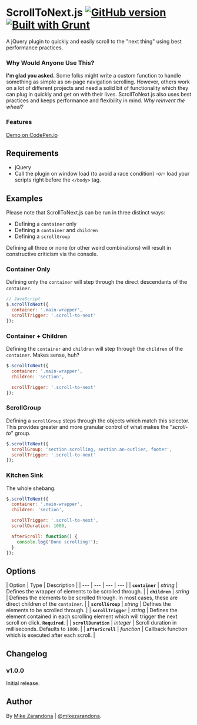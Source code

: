 # ScrollToNext.js [![GitHub version](https://badge.fury.io/gh/mike-zarandona%2Fscrolltonext.js.png)](https://badge.fury.io/gh/mike-zarandona%2Fscrolltonext.js) [![Built with Grunt](https://cdn.gruntjs.com/builtwith.png)](http://gruntjs.com/)
A jQuery plugin to quickly and easily scroll to the "next thing" using best performance practices.

### Why Would Anyone Use This?
**I'm glad you asked.** Some folks might write a custom function to handle something as simple as on-page navigation scrolling. However, others work on a lot of different projects and need a solid bit of functionality which they can plug in quickly and get on with their lives. ScrollToNext.js also uses best practices and keeps performance and flexibility in mind. _Why reinvent the wheel?_  

### Features
[Demo on CodePen.io]()

## Requirements
- jQuery
- Call the plugin on window load (to avoid a race condition) *-or-* load your scripts right before the `</body>` tag.

## Examples
Please note that ScrollToNext.js can be run in three distinct ways:
- Defining a `container` only
- Defining a `container` and `children`
- Defining a `scrollGroup`

Defining all three or none (or other weird combinations) will result in constructive criticism via the console.

### Container Only
Defining only the `container` will step through the direct descendants of the `container`.

```javascript
// JavaScript
$.scrollToNext({
  container: '.main-wrapper',
  scrollTrigger: '.scroll-to-next'
});
```

### Container + Children
Defining the `container` and `children` will step through the `children` of the `container`. Makes sense, huh?

```javascript
$.scrollToNext({
  container: '.main-wrapper',
  children: 'section',

  scrollTrigger: '.scroll-to-next'
});
```

### ScrollGroup
Defining a `scrollGroup` steps through the objects which match this selector. This provides greater and more granular control of what makes the "*scroll-to*" group.

```javascript
$.scrollToNext({
  scrollGroup: 'section.scrolling, section.an-outlier, footer',
  scrollTrigger: '.scroll-to-next'
});
```

### Kitchen Sink
The whole shebang.

```javascript
$.scrollToNext({
  container: '.main-wrapper',
  children: 'section',

  scrollTrigger: '.scroll-to-next',
  scrollDuration: 1000,

  afterScroll: function() {
    console.log('Done scrolling!');
  }
});
```

## Options
| Option | Type |  Description |
| --- | --- | --- | --- |
| **`container`** | *string* | Defines the wrapper of elements to be scrolled through. |
| **`children`** | *string* | Defines the elements to be scrolled through. In most cases, these are direct children of the `container`. |
| **`scrollGroup`** | *string* | Defines the elements to be scrolled through. |
| **`scrollTrigger`** | *string* | Defines the element contained in each scrolling element which will trigger the next scroll on click. **`Required`**. |
| **`scrollDuration`** | *integer* | Scroll duration in milliseconds. Defaults to `1000`. |
| **`afterScroll`** | *function* | Callback function which is executed after each scroll. |

## Changelog

### v1.0.0
Initial release.

## Author
By [Mike Zarandona](http://mike.zarandona.com) | [@mikezarandona](http://twitter.com/mikezarandona).
